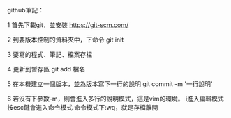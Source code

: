 github筆記：


1 首先下載git，並安裝
https://git-scm.com/

2 到要版本控制的資料夾中，下命令
git init

3 要寫的程式、筆記、檔案存檔

4 更新到暫存區
git add 檔名

5 在本機建立一個版本，並為版本寫下一行的說明
git commit -m '一行說明'

6 若沒有下參數-m，則會進入多行的說明模式，這是vim的環境。
i進入編輯模式
按esc鍵會進入命令模式
命令模式下:wq，就是存檔離開
